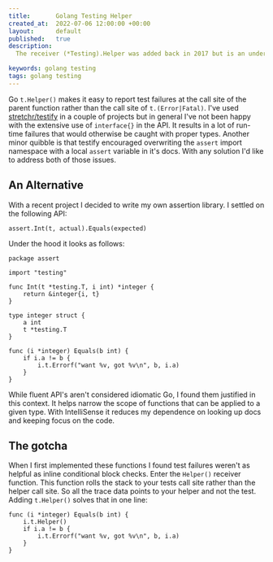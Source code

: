 ```yaml
---
title:       Golang Testing Helper
created_at:  2022-07-06 12:00:00 +00:00
layout:      default
published:   true
description:
  The receiver (*Testing).Helper was added back in 2017 but is an underrated tool in writing helper functions.

keywords: golang testing
tags: golang testing
---
```


Go `t.Helper()` makes it easy to report test failures at the call site of the parent function rather than the call site of `t.(Error|Fatal)`. I've used [stretchr/testify](https://github.com/stretchr/testify) in a couple of projects but in general I've not been happy with the extensive use of `interface{}` in the API. It results in a lot of run-time failures that would otherwise be caught with proper types. Another minor quibble is that testify encouraged overwriting the `assert` import namespace with a local `assert` variable in it's docs. With any solution I'd like to address both of those issues.

## An Alternative

With a recent project I decided to write my own assertion library. I settled on the following API:
```
assert.Int(t, actual).Equals(expected)
```

Under the hood it looks as follows:
```
package assert

import "testing"

func Int(t *testing.T, i int) *integer {
	return &integer{i, t}
}

type integer struct {
	a int
	t *testing.T
}

func (i *integer) Equals(b int) {
	if i.a != b {
		i.t.Errorf("want %v, got %v\n", b, i.a)
	}
}
```

While fluent API's aren't considered idiomatic Go, I found them justified in this context. It helps narrow the scope of functions that can be applied to a given type. With IntelliSense it reduces my dependence on looking up docs and keeping focus on the code.

## The gotcha

When I first implemented these functions I found test failures weren't as helpful as  inline conditional block checks. Enter the `Helper()` receiver function. This function rolls the stack to your tests call site rather than the helper call site. So all the trace data points to your helper and not the test. Adding `t.Helper()` solves that in one line:

```
func (i *integer) Equals(b int) {
	i.t.Helper()
	if i.a != b {
		i.t.Errorf("want %v, got %v\n", b, i.a)
	}
}
```
